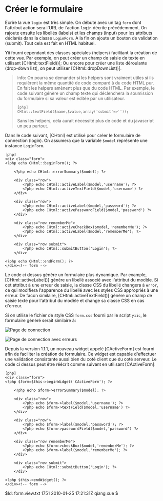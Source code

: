 Créer le formulaire
===================

Ecrire la vue `login` est très simple. On débute avec un tag `form`
dont l'attribut action sera l'URL de l'action `login` décrite précédemment.
On rajoute ensuite les libellés (labels) et les champs (input) pour les
attributs déclarés dans la classe `LoginForm`. A la fin on ajoute un bouton
de validation (submit). Tout cela est fait en HTML habituel.

Yii fourni cependant des classes spéciales (helpers) facilitant la création de
cette vue. Par exemple, on peut créer un champ de saisie de texte en utilisant [CHtml::textField()];
Ou encore pour créer une liste déroulante (drop-down list), on peut utiliser
[CHtml::dropDownList()].

> Info: On pourra se demander si les helpers sont vraiment utiles si ils requièrent
> la même quantité de code comparé à du code HTML pur. En fait les helpers amènent
> plus que du code HTML. Par exemple, le code suivant génère un champ texte qui
> déclenchera la soumission du formulaire si sa valeur est éditée par un utilisateur.
> ~~~
> [php]
> CHtml::textField($name,$value,array('submit'=>''));
> ~~~
> Sans les helpers, cela aurait nécessité plus de code et du javascript un peu partout.

Dans le code suivant, [CHtml] est utilisé pour créer le formulaire de connection (login). On assumera
que la variable `$model` représente une instance `LoginForm`.

~~~
[php]
<div class="form">
<?php echo CHtml::beginForm(); ?>

	<?php echo CHtml::errorSummary($model); ?>

	<div class="row">
		<?php echo CHtml::activeLabel($model,'username'); ?>
		<?php echo CHtml::activeTextField($model,'username') ?>
	</div>

	<div class="row">
		<?php echo CHtml::activeLabel($model,'password'); ?>
		<?php echo CHtml::activePasswordField($model,'password') ?>
	</div>

	<div class="row rememberMe">
		<?php echo CHtml::activeCheckBox($model,'rememberMe'); ?>
		<?php echo CHtml::activeLabel($model,'rememberMe'); ?>
	</div>

	<div class="row submit">
		<?php echo CHtml::submitButton('Login'); ?>
	</div>

<?php echo CHtml::endForm(); ?>
</div><!-- form -->
~~~

Le code ci dessus génère un formulaire plus dynamique. Par example,
[CHtml::activeLabel()] génère un libellé associé avec l'attribut du modèle.
Si cet attribut à une erreur de saisie, la classe CSS du libellé
changera à `error`, ce qui modifiera l'apparence du libellé avec les styles
CSS appropriés à une erreur. De facon similaire, [CHtml::activeTextField()] génère
un champ de saisie texte pour l'attribut du modèle et change sa classe CSS
en cas d'erreur.

Si on utilise le fichier de style CSS `form.css` fourni par le script `yiic`, le formulaire
généré serait similaire à:

![Page de connection](login1.png)

![Page de connection avec erreurs](login2.png)

Depuis la version 1.1.1, un nouveau widget appelé [CActiveForm] est fourni
afin de faciliter la création de formulaire. Ce widget est capable d'effectuer
une validation consistante aussi bien du coté client que du coté serveur. Le code
ci dessus peut être réécrit comme suivant en utilisant [CActiveForm]:

~~~
[php]
<div class="form">
<?php $form=$this->beginWidget('CActiveForm'); ?>

	<?php echo $form->errorSummary($model); ?>

	<div class="row">
		<?php echo $form->label($model,'username'); ?>
		<?php echo $form->textField($model,'username') ?>
	</div>

	<div class="row">
		<?php echo $form->label($model,'password'); ?>
		<?php echo $form->passwordField($model,'password') ?>
	</div>

	<div class="row rememberMe">
		<?php echo $form->checkBox($model,'rememberMe'); ?>
		<?php echo $form->label($model,'rememberMe'); ?>
	</div>

	<div class="row submit">
		<?php echo CHtml::submitButton('Login'); ?>
	</div>

<?php $this->endWidget(); ?>
</div><!-- form -->
~~~

<div class="revision">$Id: form.view.txt 1751 2010-01-25 17:21:31Z qiang.xue $</div>
